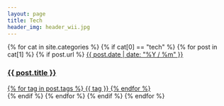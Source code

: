 ```yaml
---
layout: page
title: Tech
header_img: header_wii.jpg
---
```


<section class="article_list">
   {% for cat in site.categories %}
      {% if cat[0] == "tech" %}
         {% for post in cat[1] %}
            {% if post.url %}
               <a class="article_card {{post.article_class}}" href="{{ post.url }}">
                  <time datetime="{{ post.date | date: '%Y-%m-%d' }}">{{ post.date | date: "%Y / %m" }}</time>
                  <div>
                     <h3>{{ post.title }}</h3>
                     <div class="tags">
                        {% for tag in post.tags %}
                           <span>{{ tag }}</span>
                        {% endfor %}  
                     </div>
                  </div>
               </a>
            {% endif %}
         {% endfor %}  
      {% endif %}
   {% endfor %}    
</section>